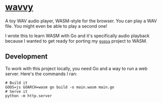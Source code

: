 # [wavvy](https://wavvy.braheezy.net/)

A toy WAV audio player, WASM-style for the browser. You can play a WAV file. You might even be able to play a second one!

I wrote this to learn WASM with Go and it's specifically audio playback because I wanted to get ready for porting
my [`goqoa`](https://github.com/braheezy/goqoa) project to WASM.

## Development
To work with this project locally, you need Go and a way to run a web server. Here's the commands I ran:

    # Build it
    GOOS=js GOARCH=wasm go build -o main.wasm main.go
    # Serve it
    python -m http.server
